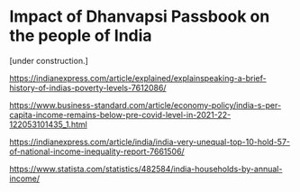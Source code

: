 # Impact of Dhanvapsi Passbook on the people of India

[under construction.]

https://indianexpress.com/article/explained/explainspeaking-a-brief-history-of-indias-poverty-levels-7612086/

https://www.business-standard.com/article/economy-policy/india-s-per-capita-income-remains-below-pre-covid-level-in-2021-22-122053101435_1.html

https://indianexpress.com/article/india/india-very-unequal-top-10-hold-57-of-national-income-inequality-report-7661506/

https://www.statista.com/statistics/482584/india-households-by-annual-income/
